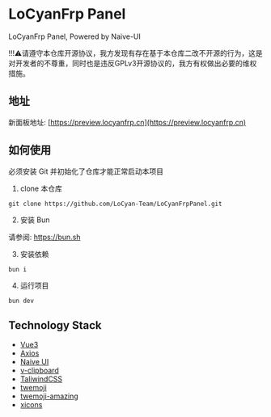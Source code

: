 # LoCyanFrp Panel

LoCyanFrp Panel, Powered by Naive-UI

!!!⚠请遵守本仓库开源协议，我方发现有存在基于本仓库二改不开源的行为，这是对开发者的不尊重，同时也是违反GPLv3开源协议的，我方有权做出必要的维权措施。

## 地址

新面板地址: [https://preview.locyanfrp.cn](https://preview.locyanfrp.cn)

## 如何使用

必须安装 Git 并初始化了仓库才能正常启动本项目

1. clone 本仓库

```shell
git clone https://github.com/LoCyan-Team/LoCyanFrpPanel.git
```

<!-- 2. 安装 [Node.js](https://nodejs.org) 18+ -->

2. 安装 Bun

请参阅: <https://bun.sh>

3. 安装依赖

```shell
bun i
```

4. 运行项目

```shell
bun dev
```

## Technology Stack

- [Vue3](https://vuejs.org/)
- [Axios](https://axios-http.com/)
- [Naive UI](https://www.naiveui.com/)
- [v-clipboard](https://github.com/euvl/v-clipboard)
- [TaliwindCSS](https://tailwindcss.com/)
- [twemoji](https://github.com/twitter/twemoji)
- [twemoji-amazing](https://github.com/SebastianAigner/twemoji-amazing)
- [xicons](https://www.xicons.org/)
